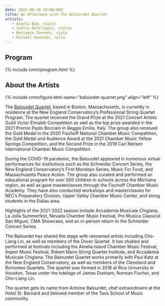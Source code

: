 ```yaml
---
date: 2022-09-10 19:00:00Z
title: An Afternoon with the Balourdet Quartet
artists:
   - Angela Bae, violin
   - Justin DeFilippis, violin
   - Benjamin Zannoni, viola
   - Russell Houston, cello
---
```


## Program

{% include cmm/program.html %}

## About the Artists

{% include cmm/figure.html name="balourdet-quartet.png" align="left" %}

The [Balourdet Quartet](https://balourdetquartet.com), based in Boston, Massachusetts, is
currently in residence at the New England Conservatory’s Professional String Quartet
Program. The quartet received the Grand Prize at the 2021 Concert Artists Guild Victor
Elmaleh Competition as well as the top prize awarded in the 2021 Premio Paolo Borciani in
Reggio Emilia, Italy. The group also received the Gold Medal in the 2020 Fischoff National
Chamber Music Competition, the Gold Medal and Audience Award at the 2021 Chamber Music
Yellow Springs Competition, and the Second Prize in the 2019 Carl Nielsen International
Chamber Music Competition.

During the COVID-19 pandemic, the Balourdet appeared in numerous virtual performances for
institutions such as the Schneider Concert Series, the New England Conservatory’s First
Mondays Series, Music For Food, and Massachusetts Peace Action. The group also curated and
performed an educational program for over 500 children in schools across the Michiana
region, as well as gave masterclasses through the Fischoff Chamber Music Academy. They have
also conducted workshops and masterclasses for NEC’s Preparatory Division, Upper Valley
Chamber Music Center, and string students in the Dallas area.

Highlights of the 2021-2022 season include Accademia Musicale Chigiana, La Jolla Summerfest,
Nevada Chamber Music Festival, Pro Musica Classical San Miguel, CMA Showcase, and an
in-person return to the Schneider Concert Series.

The Balourdet has shared the stage with renowned artists including Cho-Liang Lin, as well as
members of the Dover Quartet. It has studied and performed at festivals including the Amelia
Island Chamber Music Festival, Aspen Music Festival, Robert Mann String Quartet Institute,
and Accademia Musicale Chigiana. The Balourdet Quartet works primarily with Paul Katz at the
New England Conservatory, as well as members of the Cleveland and Borromeo Quartets. The
quartet was formed in 2018 at Rice University in Houston, Texas under the tutelage of James
Dunham, Norman Fischer, and Cho-Liang Lin.

The quartet gets its name from Antoine Balourdet, chef extraordinaire at the Hotel St.
Bernard and beloved member of the Taos School of Music community.
